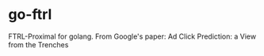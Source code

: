 # go-ftrl
FTRL-Proximal for golang. From Google's paper: Ad Click Prediction: a View from the Trenches


